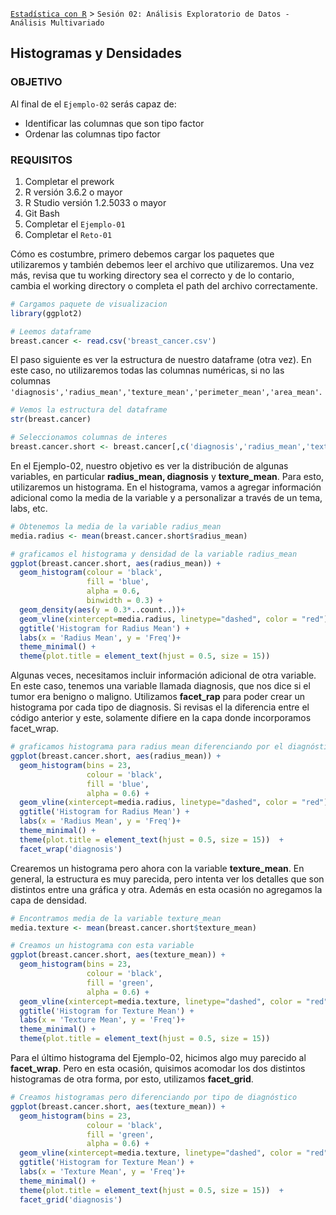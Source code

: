[`Estadística con R`](../Readme.md) > `Sesión 02: Análisis Exploratorio de Datos - Análisis Multivariado`

## Histogramas y Densidades

### OBJETIVO

Al final de el `Ejemplo-02` serás capaz de:
- Identificar las columnas que son tipo factor
- Ordenar las columnas tipo factor

### REQUISITOS

1. Completar el prework
2. R versión 3.6.2 o mayor
3. R Studio versión 1.2.5033 o mayor 
4. Git Bash
5. Completar el `Ejemplo-01`
6. Completar el `Reto-01`  

Cómo es costumbre, primero debemos cargar los paquetes que utilizaremos y también debemos leer el archivo que utilizaremos. Una vez más, revisa que tu working directory sea el correcto y de lo contario, cambia el working directory o completa el path del archivo correctamente.

```r
# Cargamos paquete de visualizacion
library(ggplot2)

# Leemos dataframe
breast.cancer <- read.csv('breast_cancer.csv')
````

El paso siguiente es ver la estructura de nuestro dataframe (otra vez). En este caso, no utilizaremos todas las columnas numéricas, si no las columnas `'diagnosis','radius_mean','texture_mean','perimeter_mean','area_mean'`.

```r
# Vemos la estructura del dataframe
str(breast.cancer)

# Seleccionamos columnas de interes
breast.cancer.short <- breast.cancer[,c('diagnosis','radius_mean','texture_mean','perimeter_mean','area_mean')]
```

En el Ejemplo-02, nuestro objetivo es ver la distribución de algunas variables, en particular **radius_mean, diagnosis** y **texture_mean**. Para esto, utilizaremos un histograma. En el histograma, vamos a agregar información adicional como la media de la variable y a personalizar a través de un tema, labs, etc.

```r
# Obtenemos la media de la variable radius_mean
media.radius <- mean(breast.cancer.short$radius_mean)

# graficamos el histograma y densidad de la variable radius_mean
ggplot(breast.cancer.short, aes(radius_mean)) + 
  geom_histogram(colour = 'black', 
                 fill = 'blue',
                 alpha = 0.6,
                 binwidth = 0.3) + 
  geom_density(aes(y = 0.3*..count..))+
  geom_vline(xintercept=media.radius, linetype="dashed", color = "red") + 
  ggtitle('Histogram for Radius Mean') + 
  labs(x = 'Radius Mean', y = 'Freq')+
  theme_minimal() +
  theme(plot.title = element_text(hjust = 0.5, size = 15))  
```

Algunas veces, necesitamos incluir información adicional de otra variable. En este caso, tenemos una variable llamada diagnosis, que nos dice si el tumor era benigno o maligno. Utilizamos **facet_rap** para poder crear un histograma por cada tipo de diagnosis. Si revisas el la diferencia entre el código anterior y este, solamente difiere en la capa donde incorporamos facet_wrap.

```r
# graficamos histograma para radius mean diferenciando por el diagnóstico final
ggplot(breast.cancer.short, aes(radius_mean)) + 
  geom_histogram(bins = 23, 
                 colour = 'black', 
                 fill = 'blue',
                 alpha = 0.6) + 
  geom_vline(xintercept=media.radius, linetype="dashed", color = "red") + 
  ggtitle('Histogram for Radius Mean') + 
  labs(x = 'Radius Mean', y = 'Freq')+
  theme_minimal() +
  theme(plot.title = element_text(hjust = 0.5, size = 15))  +
  facet_wrap('diagnosis')
```

Crearemos un histograma pero ahora con la variable **texture_mean**. En general, la estructura es muy parecida, pero intenta ver los detalles que son distintos entre una gráfica y otra. Además en esta ocasión no agregamos la capa de densidad. 

```r
# Encontramos media de la variable texture_mean
media.texture <- mean(breast.cancer.short$texture_mean)

# Creamos un histograma con esta variable
ggplot(breast.cancer.short, aes(texture_mean)) + 
  geom_histogram(bins = 23, 
                 colour = 'black', 
                 fill = 'green',
                 alpha = 0.6) + 
  geom_vline(xintercept=media.texture, linetype="dashed", color = "red") + 
  ggtitle('Histogram for Texture Mean') + 
  labs(x = 'Texture Mean', y = 'Freq')+
  theme_minimal() +
  theme(plot.title = element_text(hjust = 0.5, size = 15))  
```

Para el último histograma del Ejemplo-02, hicimos algo muy parecido al **facet_wrap**. Pero en esta ocasión, quisimos acomodar los dos distintos histogramas de otra forma, por esto, utilizamos **facet_grid**.

```r
# Creamos histogramas pero diferenciando por tipo de diagnóstico
ggplot(breast.cancer.short, aes(texture_mean)) + 
  geom_histogram(bins = 23, 
                 colour = 'black', 
                 fill = 'green',
                 alpha = 0.6) + 
  geom_vline(xintercept=media.texture, linetype="dashed", color = "red") + 
  ggtitle('Histogram for Texture Mean') + 
  labs(x = 'Texture Mean', y = 'Freq')+
  theme_minimal() +
  theme(plot.title = element_text(hjust = 0.5, size = 15))  +
  facet_grid('diagnosis')
```